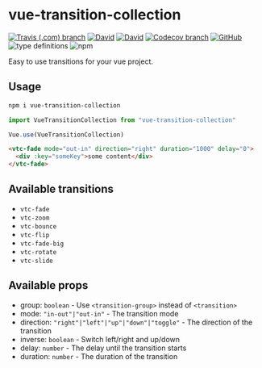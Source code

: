 # vue-transition-collection

[![Travis (.com) branch](https://img.shields.io/travis/com/lukas-tr/vue-transition-collection/master.svg)](https://travis-ci.com/lukas-tr/vue-transition-collection)
[![David](https://img.shields.io/david/dev/lukas-tr/vue-transition-collection.svg)](https://david-dm.org/lukas-tr/vue-transition-collection?type=dev)
[![David](https://img.shields.io/david/peer/lukas-tr/vue-transition-collection.svg)](https://david-dm.org/lukas-tr/vue-transition-collection?type=peer)
[![Codecov branch](https://img.shields.io/codecov/c/github/lukas-tr/vue-transition-collection/master.svg)](https://codecov.io/gh/lukas-tr/vue-transition-collection)
[![GitHub](https://img.shields.io/github/license/mashape/apistatus.svg)](https://github.com/lukas-tr/vue-transition-collection/blob/master/LICENSE)
![type definitions](https://img.shields.io/badge/types-TypeScript-blue.svg)
![npm](https://img.shields.io/npm/v/vue-transition-collection.svg)

<!-- [![codebeat badge](https://codebeat.co/badges/ab47d01b-9a17-43e0-b235-ace83771923d)](https://codebeat.co/projects/github-com-lukas-tr-vue-transition-collection-master) -->

Easy to use transitions for your vue project.

## Usage

```bash
npm i vue-transition-collection
```

```javascript
import VueTransitionCollection from "vue-transition-collection"

Vue.use(VueTransitionCollection)
```

```html
<vtc-fade mode="out-in" direction="right" duration="1000" delay="0">
  <div :key="someKey">some content</div>
</vtc-fade>
```

## Available transitions

- `vtc-fade`
- `vtc-zoom`
- `vtc-bounce`
- `vtc-flip`
- `vtc-fade-big`
- `vtc-rotate`
- `vtc-slide`

## Available props

- group: `boolean` - Use `<transition-group>` instead of `<transition>`
- mode: `"in-out"|"out-in"` - The transition mode
- direction: `"right"|"left"|"up"|"down"|"toggle"` - The direction of the transition
- inverse: `boolean` - Switch left/right and up/down
- delay: `number` - The delay until the transition starts
- duration: `number` - The duration of the transition
